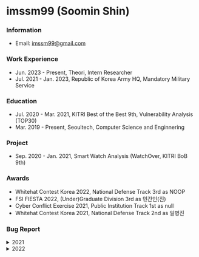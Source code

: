 # imssm99 (Soomin Shin)

### Information

- Email: imssm99@gmail.com

### Work Experience

- Jun. 2023 - Present, Theori, Intern Researcher
- Jul. 2021 - Jan. 2023, Republic of Korea Army HQ, Mandatory Military Service


### Education

- Jul. 2020 - Mar. 2021, KITRI Best of the Best 9th, Vulnerability Analysis (TOP30)
- Mar. 2019 - Present, Seoultech, Computer Science and Enginnering

### Project

- Sep. 2020 - Jan. 2021, Smart Watch Analysis (WatchOver, KITRI BoB 9th)

### Awards

- Whitehat Contest Korea 2022, National Defense Track 3rd as NOOP
- FSI FIESTA 2022, (Under)Graduate Division 3rd as 민간인(진)
- Cyber Conflict Exercise 2021, Public Institution Track 1st as null
- Whitehat Contest Korea 2021, National Defense Track 2nd as 일병진

### Bug Report
<details>
  <summary>2021</summary>
  
- CVE-2021-25424 (SVE-2021-19928)
  - Improper Bluetooth pairing mode in Tizen device (WatchOver, KITRI BoB 9th)
- CVE-2021-25433 (SVE-2021-19702)
  - Improper authorization vulnerability in Tizen factory reset policy (WatchOver, KITRI BoB 9th)
- CVE-2021-25434 (SVE-2021-19703)
  - Improper input validation vulnerability in Tizen bootloader (WatchOver, KITRI BoB 9th)
- CVE-2021-25435 (SVE-2021-19705)
  - Improper input validation vulnerability in Tizen bootloader (WatchOver, KITRI BoB 9th)
- CVE-2021-25436 (SVE-2021-19310)
  - Improper file validation vulnerability in Tizen FOTA service (WatchOver, KITRI BoB 9th)
- CVE-2021-25437 (SVE-2021-19311)
  - Improper access control vulnerability in Tizen FOTA service (WatchOver, KITRI BoB 9th)
- NBB-1718
  - https://bugbounty.naver.com/ko/halloffame_2021
  
</details>

<details>
  <summary>2022</summary>
  
- NBB-2435
  - https://bugbounty.naver.com/ko/halloffame_2022

</details>
